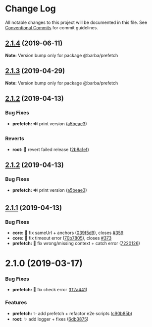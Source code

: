 # Change Log

All notable changes to this project will be documented in this file.
See [Conventional Commits](https://conventionalcommits.org) for commit guidelines.

## [2.1.4](https://github.com/barbajs/barba/compare/@barba/prefetch@2.1.3...@barba/prefetch@2.1.4) (2019-06-11)

**Note:** Version bump only for package @barba/prefetch

## [2.1.3](https://github.com/barbajs/barba/compare/@barba/prefetch@2.1.2...@barba/prefetch@2.1.3) (2019-04-29)

**Note:** Version bump only for package @barba/prefetch

## [2.1.2](https://github.com/barbajs/barba/compare/@barba/prefetch@2.1.1...@barba/prefetch@2.1.2) (2019-04-13)

### Bug Fixes

- **prefetch:** :loud_sound: print version ([a5beae3](https://github.com/barbajs/barba/commit/a5beae3))

### Reverts

- **root:** :bug: revert failed release ([2b8a1ef](https://github.com/barbajs/barba/commit/2b8a1ef))

## [2.1.2](https://github.com/barbajs/barba/compare/@barba/prefetch@2.1.1...@barba/prefetch@2.1.2) (2019-04-13)

### Bug Fixes

- **prefetch:** :loud_sound: print version ([a5beae3](https://github.com/barbajs/barba/commit/a5beae3))

## [2.1.1](https://github.com/barbajs/barba/compare/@barba/prefetch@2.1.0...@barba/prefetch@2.1.1) (2019-04-13)

### Bug Fixes

- **core:** :bug: fix sameUrl + anchors ([039f5d9](https://github.com/barbajs/barba/commit/039f5d9)), closes [#359](https://github.com/barbajs/barba/issues/359)
- **core:** :bug: fix timeout error ([70b7805](https://github.com/barbajs/barba/commit/70b7805)), closes [#373](https://github.com/barbajs/barba/issues/373)
- **prefetch:** :bug: fix wrong/missing context + catch error ([7220126](https://github.com/barbajs/barba/commit/7220126))

# 2.1.0 (2019-03-17)

### Bug Fixes

- **prefetch:** :bug: fix check error ([f12a441](https://github.com/barbajs/barba/commit/f12a441))

### Features

- **prefetch:** :sparkles: add prefetch + refactor e2e scripts ([c90b85b](https://github.com/barbajs/barba/commit/c90b85b))
- **root:** :sparkles: add logger + fixes ([6db3875](https://github.com/barbajs/barba/commit/6db3875))
